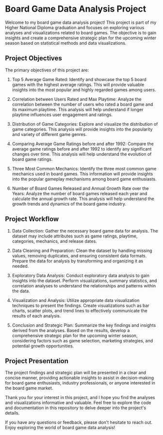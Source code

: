 # Board Game Data Analysis Project

Welcome to my board game data analysis project! This project is part of my Higher National Diploma graduation and focuses on exploring various analyses and visualizations related to board games. The objective is to gain insights and create a comprehensive strategic plan for the upcoming winter season based on statistical methods and data visualizations.

## Project Objectives

The primary objectives of this project are:

1. Top 5 Average Game Rated: Identify and showcase the top 5 board games with the highest average ratings. This will provide valuable insights into the most popular and highly regarded games among users.

2. Correlation between Users Rated and Max Playtime: Analyze the correlation between the number of users who rated a board game and its maximum playtime. This analysis will help understand if longer playtime influences user engagement and ratings.

3. Distribution of Game Categories: Explore and visualize the distribution of game categories. This analysis will provide insights into the popularity and variety of different game genres.

4. Comparing Average Game Ratings before and after 1992: Compare the average game ratings before and after 1992 to identify any significant changes over time. This analysis will help understand the evolution of board game ratings.

5. Three Most Common Mechanics: Identify the three most common game mechanics used in board games. This information will provide insights into the popular gameplay mechanisms among board game enthusiasts.

6. Number of Board Games Released and Annual Growth Rate over the Years: Analyze the number of board games released each year and calculate the annual growth rate. This analysis will help understand the growth trends and dynamics of the board game industry.

## Project Workflow

1. Data Collection: Gather the necessary board game data for analysis. The dataset may include attributes such as game ratings, playtime, categories, mechanics, and release dates.

2. Data Cleaning and Preparation: Clean the dataset by handling missing values, removing duplicates, and ensuring consistent data formats. Prepare the data for analysis by transforming and organizing it as needed.

3. Exploratory Data Analysis: Conduct exploratory data analysis to gain insights into the dataset. Perform visualizations, summary statistics, and correlation analyses to understand the relationships and patterns within the data.

4. Visualization and Analysis: Utilize appropriate data visualization techniques to present the findings. Create visualizations such as bar charts, scatter plots, and trend lines to effectively communicate the results of each analysis.

5. Conclusion and Strategic Plan: Summarize the key findings and insights derived from the analyses. Based on the results, develop a comprehensive strategic plan for the upcoming winter season, considering factors such as game selection, marketing strategies, and potential growth opportunities.

## Project Presentation

The project findings and strategic plan will be presented in a clear and concise manner, providing actionable insights to assist in decision-making for board game enthusiasts, industry professionals, or anyone interested in the board game market.

Thank you for your interest in this project, and I hope you find the analyses and visualizations informative and valuable. Feel free to explore the code and documentation in this repository to delve deeper into the project's details.

If you have any questions or feedback, please don't hesitate to reach out. Enjoy exploring the world of board game data analysis!
